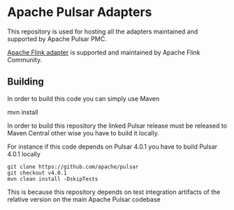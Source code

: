 <!--

    Licensed to the Apache Software Foundation (ASF) under one
    or more contributor license agreements.  See the NOTICE file
    distributed with this work for additional information
    regarding copyright ownership.  The ASF licenses this file
    to you under the Apache License, Version 2.0 (the
    "License"); you may not use this file except in compliance
    with the License.  You may obtain a copy of the License at

      http://www.apache.org/licenses/LICENSE-2.0

    Unless required by applicable law or agreed to in writing,
    software distributed under the License is distributed on an
    "AS IS" BASIS, WITHOUT WARRANTIES OR CONDITIONS OF ANY
    KIND, either express or implied.  See the License for the
    specific language governing permissions and limitations
    under the License.

-->

# Apache Pulsar Adapters

This repository is used for hosting all the adapters maintained and supported by Apache Pulsar PMC.

[Apache Flink adapter](https://github.com/apache/flink-connector-pulsar) is supported and maintained by Apache Flink Community.

## Building

In order to build this code you can simply use Maven

mvn install

In order to build this repository the linked Pulsar release must be released to Maven Central
other wise you have to build it locally.

For instance if this code depends on Pulsar 4.0.1 you have to build Pulsar 4.0.1 locally

```
git clone https://github.com/apache/pulsar
git checkout v4.0.1
mvn clean install -DskipTests
```

This is because this repository depends on test integration artifacts of the relative version on the main 
Apache Pulsar codebase
